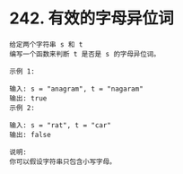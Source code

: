# 242. 有效的字母异位词


```
给定两个字符串 s 和 t
编写一个函数来判断 t 是否是 s 的字母异位词。
```

```
示例 1:

输入: s = "anagram", t = "nagaram"
输出: true
示例 2:

输入: s = "rat", t = "car"
输出: false
```

```
说明:
你可以假设字符串只包含小写字母。
```